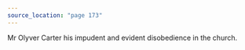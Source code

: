 ```yaml
---
source_location: "page 173"
---
```

Mr Olyver Carter his impudent and evident disobedience in the church.
